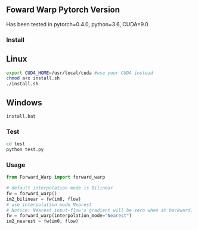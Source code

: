 ## Foward Warp Pytorch Version

Has been tested in pytorch=0.4.0, python=3.6, CUDA=9.0




### Install

## Linux

```bash
export CUDA_HOME=/usr/local/cuda #use your CUDA instead
chmod a+x install.sh
./install.sh
```

## Windows

```bash
install.bat
```


### Test

```bash
cd test
python test.py
```

### Usage

```python
from Forward_Warp import forward_warp

# default interpolation mode is Bilinear
fw = forward_warp()
im2_bilinear = fw(im0, flow) 
# use interpolation mode Nearest
# Notice: Nearest input-flow's gradient will be zero when at backward.
fw = forward_warp(interpolation_mode="Nearest")  
im2_nearest = fw(im0, flow) 
```
